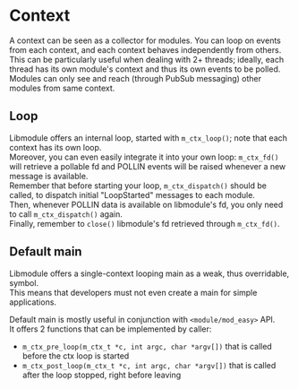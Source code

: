 # Context

A context can be seen as a collector for modules. You can loop on events from each context, and each context behaves independently from others.  
This can be particularly useful when dealing with 2+ threads; ideally, each thread has its own module's context and thus its own events to be polled.  
Modules can only see and reach (through PubSub messaging) other modules from same context.  

## Loop

Libmodule offers an internal loop, started with `m_ctx_loop()`; note that each context has its own loop.  
Moreover, you can even easily integrate it into your own loop: `m_ctx_fd()` will retrieve a pollable fd and POLLIN events will be raised whenever a new message is available.  
Remember that before starting your loop, `m_ctx_dispatch()` should be called, to dispatch initial "LoopStarted" messages to each module.  
Then, whenever POLLIN data is available on libmodule's fd, you only need to call `m_ctx_dispatch()` again.  
Finally, remember to `close()` libmodule's fd retrieved through `m_ctx_fd()`.  

## Default main

Libmodule offers a single-context looping main as a weak, thus overridable, symbol.  
This means that developers must not even create a main for simple applications.  

Default main is mostly useful in conjunction with `<module/mod_easy>` API.  
It offers 2 functions that can be implemented by caller:

* `m_ctx_pre_loop(m_ctx_t *c, int argc, char *argv[])` that is called before the ctx loop is started
* `m_ctx_post_loop(m_ctx_t *c, int argc, char *argv[])` that is called after the loop stopped, right before leaving


